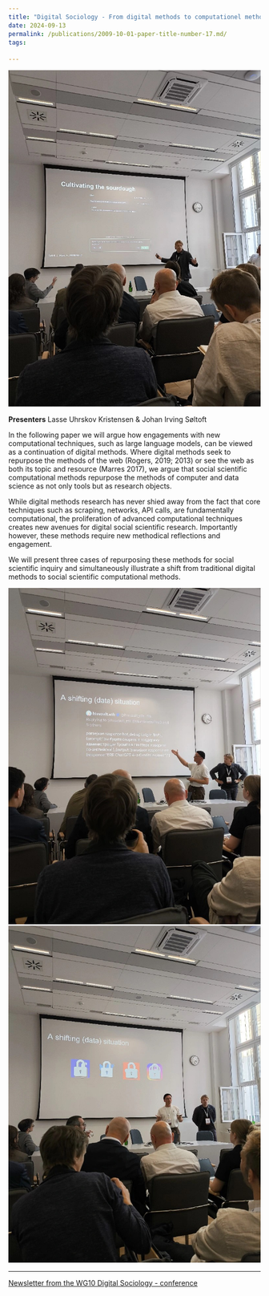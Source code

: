 ```yaml
---
title: "Digital Sociology - From digital methods to computationel methods"
date: 2024-09-13
permalink: /publications/2009-10-01-paper-title-number-17.md/
tags:

---
```


![ISA1](/images/ISA-1.JPG)

**Presenters** Lasse Uhrskov Kristensen & Johan Irving Søltoft

In the following paper we will argue how engagements with new computational techniques, such as large language models, can be viewed as a continuation of digital methods. Where digital methods seek to repurpose the methods of the web (Rogers, 2019; 2013) or see the web as both its topic and resource (Marres 2017), we argue that social scientific computational methods repurpose the methods of computer and data science as not only tools but as research objects. 

While digital methods research has never shied away from the fact that core techniques such as scraping, networks, API calls, are fundamentally computational, the proliferation of advanced computational techniques creates new avenues for digital social scientific research. Importantly however, these methods require new methodical reflections and engagement.

We will present three cases of repurposing these methods for social scientific inquiry and simultaneously illustrate a shift from traditional digital methods to social scientific computational methods.

![ISA2](/images/ISA-2.JPG)
![ISA3](/images/ISA-3.JPG)


------------------------------
[Newsletter from the WG10 Digital Sociology - conference](https://vbn.aau.dk/en/projects/styrkelse-af-smvernes-datafantasi)

